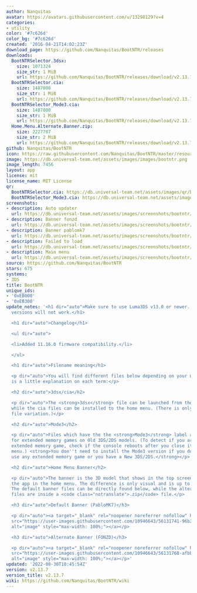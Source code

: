 ```yaml
---
author: Nanquitas
avatar: https://avatars.githubusercontent.com/u/13298129?v=4
categories:
- utility
color: '#7c626d'
color_bg: '#7c626d'
created: '2016-04-21T14:02:23Z'
download_page: https://github.com/Nanquitas/BootNTR/releases
downloads:
  BootNTRSelector.3dsx:
    size: 1071324
    size_str: 1 MiB
    url: https://github.com/Nanquitas/BootNTR/releases/download/v2.13.7/BootNTRSelector.3dsx
  BootNTRSelector.cia:
    size: 1487808
    size_str: 1 MiB
    url: https://github.com/Nanquitas/BootNTR/releases/download/v2.13.7/BootNTRSelector.cia
  BootNTRSelector_Mode3.cia:
    size: 1487808
    size_str: 1 MiB
    url: https://github.com/Nanquitas/BootNTR/releases/download/v2.13.7/BootNTRSelector_Mode3.cia
  Home.Menu.Alternate.Banner.zip:
    size: 2227787
    size_str: 2 MiB
    url: https://github.com/Nanquitas/BootNTR/releases/download/v2.13.7/Home.Menu.Alternate.Banner.zip
github: Nanquitas/BootNTR
icon: https://raw.githubusercontent.com/Nanquitas/BootNTR/master/resources/icon.png
image: https://db.universal-team.net/assets/images/images/bootntr.png
image_length: 7456
layout: app
license: mit
license_name: MIT License
qr:
  BootNTRSelector.cia: https://db.universal-team.net/assets/images/qr/bootntrselector-cia.png
  BootNTRSelector_Mode3.cia: https://db.universal-team.net/assets/images/qr/bootntrselector_mode3-cia.png
screenshots:
- description: Auto updater
  url: https://db.universal-team.net/assets/images/screenshots/bootntr/auto-updater.png
- description: Banner fonzd
  url: https://db.universal-team.net/assets/images/screenshots/bootntr/banner-fonzd.png
- description: Banner pablomk7
  url: https://db.universal-team.net/assets/images/screenshots/bootntr/banner-pablomk7.png
- description: Failed to load
  url: https://db.universal-team.net/assets/images/screenshots/bootntr/failed-to-load.png
- description: Main menu
  url: https://db.universal-team.net/assets/images/screenshots/bootntr/main-menu.png
source: https://github.com/Nanquitas/BootNTR
stars: 675
systems:
- 3DS
title: BootNTR
unique_ids:
- '0xEB000'
- '0xEB300'
update_notes: '<h1 dir="auto">Make sure to use Luma3DS v13.0 or newer. Older Luma3DS
  versions will not work.</h1>

  <h1 dir="auto">Changelog</h1>

  <ul dir="auto">

  <li>Added 11.16.0 firmware compatibility.</li>

  </ul>

  <h1 dir="auto">Filename meaning</h1>

  <p dir="auto">You will find different files below depending on your needs. Here
  is a little explanation on each term:</p>

  <h2 dir="auto">3dsx/cia</h2>

  <p dir="auto">The <strong>3dsx</strong> file can be launched from the homebrew launcher
  while the cia files can be installed to the home menu. (There is only a single 3dsx
  file variation.)</p>

  <h2 dir="auto">Mode3</h2>

  <p dir="auto">Files which have the the <strong>Mode3</strong> label are made specifically
  for extended memory games on Old 3DS/2DS models. (To detect if you are using an
  extended memory game, check if the console reboots after you close it from the home
  menu.) <strong>You don''t need to install the Mode3 version if you don''t want to
  use any extended memory game or you have a New 3DS/2DS.</strong></p>

  <h2 dir="auto">Home Menu Banner</h2>

  <p dir="auto">The banner is the 3D model that shows in the top screen when you select
  the app in the home menu. The difference is only visual and is up to your own choice.
  The default banner files can be directly found below, while the alternate banner
  files are inside a <code class="notranslate">.zip</code> file.</p>

  <h3 dir="auto">Default Banner (PabloMK7)</h3>

  <p dir="auto"><a target="_blank" rel="noopener noreferrer nofollow" href="https://user-images.githubusercontent.com/10946643/56131741-96b2c500-5f88-11e9-9af7-a81825505f5b.png"><img
  src="https://user-images.githubusercontent.com/10946643/56131741-96b2c500-5f88-11e9-9af7-a81825505f5b.png"
  alt="image" style="max-width: 100%;"></a></p>

  <h3 dir="auto">Alternate Banner (FONZD)</h3>

  <p dir="auto"><a target="_blank" rel="noopener noreferrer nofollow" href="https://user-images.githubusercontent.com/10946643/56131768-afbb7600-5f88-11e9-8585-6ceb930424cc.png"><img
  src="https://user-images.githubusercontent.com/10946643/56131768-afbb7600-5f88-11e9-8585-6ceb930424cc.png"
  alt="image" style="max-width: 100%;"></a></p>'
updated: '2022-08-30T10:45:54Z'
version: v2.13.7
version_title: v2.13.7
wiki: https://github.com/Nanquitas/BootNTR/wiki
---
```

